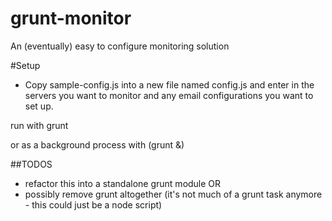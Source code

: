 grunt-monitor
=============

An (eventually) easy to configure monitoring solution

#Setup

* Copy sample-config.js into a new file named config.js and enter in the servers you want to monitor and
any email configurations you want to set up.

run with grunt

or as a background process with (grunt &)

##TODOS

* refactor this into a standalone grunt module OR
* possibly remove grunt altogether (it's not much of a grunt task anymore - this could just be a node script)

